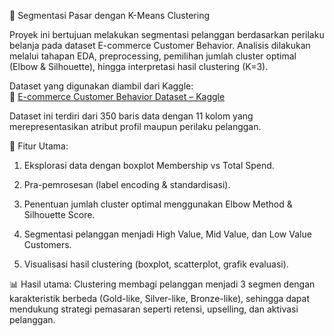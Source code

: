📌 Segmentasi Pasar dengan K-Means Clustering

Proyek ini bertujuan melakukan segmentasi pelanggan berdasarkan perilaku belanja pada dataset E-commerce Customer Behavior. Analisis dilakukan melalui tahapan EDA, preprocessing, pemilihan jumlah cluster optimal (Elbow & Silhouette), hingga interpretasi hasil clustering (K=3).

Dataset yang digunakan diambil dari Kaggle:  
🔗 [E-commerce Customer Behavior Dataset – Kaggle](https://www.kaggle.com/datasets/uom190346a/e-commerce-customer-behavior-dataset)

Dataset ini terdiri dari 350 baris data dengan 11 kolom yang merepresentasikan atribut profil maupun perilaku pelanggan.

🔑 Fitur Utama:

1. Eksplorasi data dengan boxplot Membership vs Total Spend.
  
2. Pra-pemrosesan (label encoding & standardisasi).
  
3. Penentuan jumlah cluster optimal menggunakan Elbow Method & Silhouette Score.
  
4. Segmentasi pelanggan menjadi High Value, Mid Value, dan Low Value Customers.
  
5. Visualisasi hasil clustering (boxplot, scatterplot, grafik evaluasi).

📊 Hasil utama:
Clustering membagi pelanggan menjadi 3 segmen dengan karakteristik berbeda (Gold-like, Silver-like, Bronze-like), sehingga dapat mendukung strategi pemasaran seperti retensi, upselling, dan aktivasi pelanggan.
